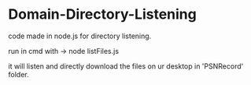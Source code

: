 # Domain-Directory-Listening
code made in node.js for directory listening. 

run in cmd with -> node listFiles.js

it will listen and directly download the files on ur desktop in 'PSNRecord' folder.
